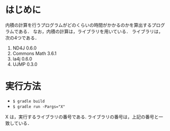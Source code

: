 # はじめに
内積の計算を行うプログラムがどのくらいの時間がかかるのかを算出するプログラムである．
なお，内積の計算は，ライブラリを用いている．
ライブラリは，次の4つである．
1. ND4J 0.6.0
2. Commons Math 3.6.1
3. la4j 0.6.0
4. UJMP 0.3.0

# 実行方法
* `$ gradle build`
* `$ gradle run -Pargs="X"`

X は，実行するライブラリの番号である.
ライブラリの番号は，上記の番号と一致している．
